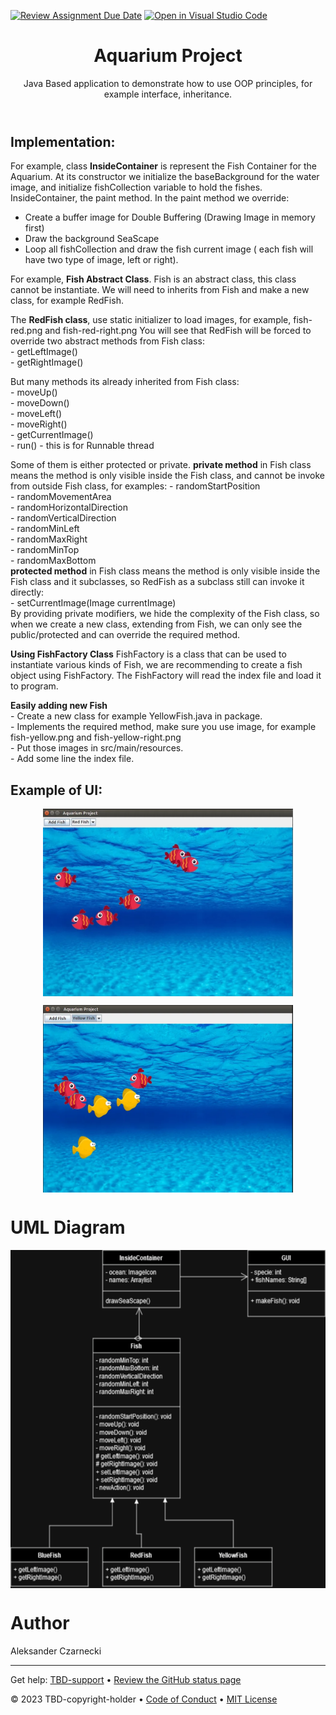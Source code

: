[![Review Assignment Due Date](https://classroom.github.com/assets/deadline-readme-button-24ddc0f5d75046c5622901739e7c5dd533143b0c8e959d652212380cedb1ea36.svg)](https://classroom.github.com/a/wxgsDSO3)
[![Open in Visual Studio Code](https://classroom.github.com/assets/open-in-vscode-718a45dd9cf7e7f842a935f5ebbe5719a5e09af4491e668f4dbf3b35d5cca122.svg)](https://classroom.github.com/online_ide?assignment_repo_id=12401124&assignment_repo_type=AssignmentRepo)
<header>

<!--
  <<< Author notes: Course header >>>
  Read <https://skills.github.com/quickstart> for more information about how to build courses using this template.
  Include a 1280×640 image, course name in sentence case, and a concise description in emphasis.
  In your repository settings: enable template repository, add your 1280×640 social image, auto delete head branches.
  Next to "About", add description & tags; disable releases, packages, & environments.
  Add your open source license, GitHub uses the MIT license.
-->

# Aquarium Project

Java Based application to demonstrate how to use OOP principles, for example interface, inheritance.

</header>

<!--
  <<< Author notes: Step 1 >>>
  Choose 3-5 steps for your course.
  The first step is always the hardest, so pick something easy!
  Link to docs.github.com for further explanations.
  Encourage users to open new tabs for steps!
  TBD-step-1-notes.
-->

## Implementation:
<!--
_Welcome to "TBD-course-name"! :wave:_

TBD-step-1-information

**What is _TBD-term-1_**: TBD-definition-1

### :keyboard: Activity: TBD-step-1-name
-->
For example, class <b>InsideContainer</b> is represent the Fish Container for the Aquarium. At its constructor we initialize the baseBackground for the water image, and initialize fishCollection variable to hold the fishes. <br />
InsideContainer, the paint method. In the paint method we override:
- Create a buffer image for Double Buffering (Drawing Image in memory first)
- Draw the background SeaScape
- Loop all fishCollection and draw the fish current image ( each fish will have two type of image, left or right).<br />
<p>For example, <b>Fish Abstract Class</b>. Fish is an abstract class, this class cannot be instantiate. We will need to inherits from Fish and make a new class, for example RedFish.
<p>The <b>RedFish class</b>, use static initializer to load images, for example, fish-red.png and fish-red-right.png You will see that RedFish will be forced to override two abstract methods from Fish class:<br />
- getLeftImage()<br />
- getRightImage()<br />
<p>But many methods its already inherited from Fish class:<br />
- moveUp()<br />
- moveDown()<br />
- moveLeft()<br />
- moveRight()<br />
- getCurrentImage()<br />
- run() - this is for Runnable thread
<p>Some of them is either protected or private.
<b>private method</b> in Fish class means the method is only visible inside the Fish class, and cannot be invoke from outside Fish class, for examples:
- randomStartPosition<br />
- randomMovementArea<br />
- randomHorizontalDirection<br />
- randomVerticalDirection<br />
- randomMinLeft<br />
- randomMaxRight<br />
- randomMinTop<br />
- randomMaxBottom<br />
<b>protected method</b> in Fish class means the method is only visible inside the Fish class and it subclasses, so RedFish as a subclass still can invoke it directly:<br />
- setCurrentImage(Image currentImage)<br /> By providing private modifiers, we hide the complexity of the Fish class, so when we create a new class, extending from Fish, we can only see the public/protected and can override the required method.
<p><b>Using FishFactory Class</b>
FishFactory is a class that can be used to instantiate various kinds of Fish, we are recommending to create a fish object using FishFactory.
The FishFactory will read the index file and load it to program.
<p><b>Easily adding new Fish</b><br />
- Create a new class for example YellowFish.java in package.<br />
- Implements the required method, make sure you use image, for example fish-yellow.png and fish-yellow-right.png<br />
- Put those images in src/main/resources.<br />
- Add some line the index file.<br />

## Example of UI:
<p align="center"><img align="center" src="https://github.com/akakiev/long-term-project-aquarium-java/blob/main/aqua1.jpg" height="300" width="400" /></p>
<p align="center"><img align="center" src="https://github.com/akakiev/long-term-project-aquarium-java/blob/main/aqua2.png" height="300" width="400" /></p>


# UML Diagram

<p align="center"><img align="center" src="https://github.com/Olsonikk/aquarium_java/blob/master/diagram_uml.png" height="541" width="589" /></p>

# Author
Aleksander Czarnecki
<footer>

<!--
  <<< Author notes: Footer >>>
  Add a link to get support, GitHub status page, code of conduct, license link.
-->

---

Get help: [TBD-support](TBD-support-link) &bull; [Review the GitHub status page](https://www.githubstatus.com/)

&copy; 2023 TBD-copyright-holder &bull; [Code of Conduct](https://www.contributor-covenant.org/version/2/1/code_of_conduct/code_of_conduct.md) &bull; [MIT License](https://gh.io/mit)

</footer>
